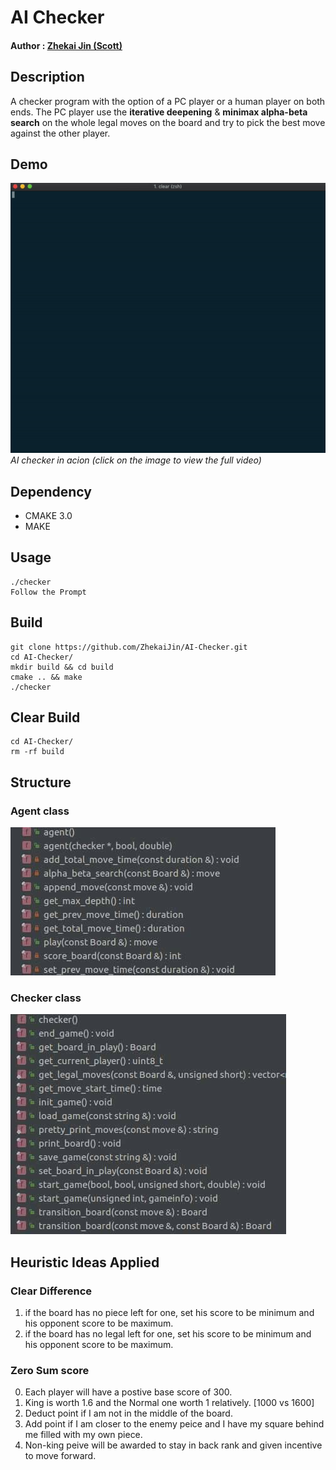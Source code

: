 # AI Checker 
 
#### Author : [Zhekai Jin (Scott)](https://zhekaijin.github.io/)

## Description
  A checker program with the option of a PC player or a human player on both ends. The PC player use the **iterative deepening** & **minimax alpha-beta search** on the whole legal moves on the board and try to pick the best move against the other player.
  
## Demo  
[![Watch AI Checker in action](docs/pic3.gif)](https://zhekaijin.github.io/videos/checker.mp4)
*<br />AI checker in acion (click on the image to view the full video)*



## Dependency 
* CMAKE 3.0
* MAKE


## Usage
```
./checker
Follow the Prompt
```	
## Build
```
git clone https://github.com/ZhekaiJin/AI-Checker.git
cd AI-Checker/
mkdir build && cd build
cmake .. && make 
./checker
```	

## Clear Build
```
cd AI-Checker/
rm -rf build
```	

## Structure 
### Agent class
![alt text](docs/1.jpg "Title")

### Checker class
![alt text](docs/2.jpg "Title")

## Heuristic Ideas Applied 

### Clear Difference
1. if the board has no piece left for one, set his score to be minimum and his opponent score to be maximum.
2. if the board has no legal left for one, set his score to be minimum and his opponent score to be maximum.

### Zero Sum score
0. Each player will have a postive base score of 300.
1. King is worth 1.6 and the Normal one worth 1 relatively. [1000 vs 1600]
2. Deduct point if I am not in the middle of the board.
3. Add point if I am closer to the enemy peice and I have my square behind me filled with my own piece.
4. Non-king peive will be awarded to stay in back rank and given incentive to move forward.
